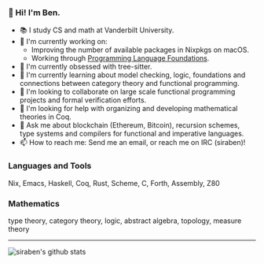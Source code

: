 ### 👋 Hi! I'm Ben.
- 📚 I study CS and math at Vanderbilt University.
- 🔭 I'm currently working on:
  - Improving the number of available packages in Nixpkgs on macOS.
  - Working through [Programming Language Foundations](https://softwarefoundations.cis.upenn.edu/plf-current/index.html).
- 🥰 I'm currently obsessed with tree-sitter.
- 🌱 I'm currently learning about model checking, logic, foundations and connections between category theory and functional programming.
- 🙌 I'm looking to collaborate on large scale functional programming projects and formal verification efforts.
- 🤔 I'm looking for help with organizing and developing mathematical theories in Coq.
- 💬 Ask me about blockchain (Ethereum, Bitcoin), recursion schemes, type systems and compilers for functional and imperative languages.
- 📫 How to reach me: Send me an email, or reach me on IRC (siraben)!

### Languages and Tools

Nix, Emacs, Haskell, Coq, Rust, Scheme, C, Forth, Assembly, Z80

### Mathematics

type theory, category theory, logic, abstract algebra, topology, measure theory

---
![siraben's github stats](https://github-readme-stats.vercel.app/api?username=siraben&count_private=true&show_icons=true)
